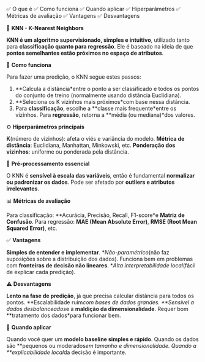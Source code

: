 ✅ O que é
✅ Como funciona
✅ Quando aplicar
✅ Hiperparâmetros
✅ Métricas de avaliação
✅ Vantagens
✅ Desvantagens


🧠 **KNN - K-Nearest Neighbors**

**KNN é um algoritmo supervisionado, simples e intuitivo**, utilizado tanto para **classificação quanto para regressão**. Ele é baseado na ideia de que **pontos semelhantes estão próximos no espaço de atributos**.


🧩 **Como funciona**

Para fazer uma predição, o KNN segue estes passos:

1. **Calcula a distância*entre o ponto a ser classificado e todos os pontos do conjunto de treino (normalmente usando distância Euclidiana).
2. **Seleciona os K vizinhos mais próximos*com base nessa distância.
3. Para **classificação**, escolhe a **classe mais frequente*entre os vizinhos.
   Para **regressão**, retorna a **média (ou mediana)*dos valores.


⚙️ **Hiperparâmetros principais**

**K**(número de vizinhos): afeta o viés e variância do modelo.
**Métrica de distância**: Euclidiana, Manhattan, Minkowski, etc.
**Ponderação dos vizinhos**: uniforme ou ponderada pela distância.


📏 **Pré-processamento essencial**

O KNN é **sensível à escala das variáveis**, então é fundamental **normalizar ou padronizar os dados**.
Pode ser afetado por **outliers e atributos irrelevantes**.


📊 **Métricas de avaliação**

Para classificação: **Acurácia, Precisão, Recall, F1-score*e **Matriz de Confusão**.
Para regressão: **MAE (Mean Absolute Error)**, **RMSE (Root Mean Squared Error)**, etc.


✅ **Vantagens**

**Simples de entender e implementar**.
**Não-paramétrico*(não faz suposições sobre a distribuição dos dados).
Funciona bem em problemas com **fronteiras de decisão não lineares**.
**Alta interpretabilidade local*(fácil de explicar cada predição).


⚠️ **Desvantagens**

**Lento na fase de predição**, já que precisa calcular distância para todos os pontos.
**Escalabilidade ruim*com bases de dados grandes.
**Sensível a dados desbalanceados*e à **maldição da dimensionalidade**.
Requer bom **tratamento dos dados*para funcionar bem.



📌 **Quando aplicar**

Quando você quer um **modelo baseline simples e rápido**.
Quando os dados são **pequenos ou moderados*em tamanho e dimensionalidade.
Quando a **explicabilidade local*da decisão é importante.